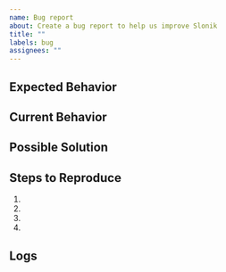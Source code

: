 ```yaml
---
name: Bug report
about: Create a bug report to help us improve Slonik
title: ""
labels: bug
assignees: ""
---
```


<!--- Provide a general summary of the issue in the Title above -->

## Expected Behavior

<!--- Tell us what should happen -->

## Current Behavior

<!--- Tell us what happens instead of the expected behavior -->

## Possible Solution

<!--- (optional) Suggest a fix/reason for the bug, -->

## Steps to Reproduce

<!--- Provide a link to a live example, or an unambiguous set of steps to -->
<!--- reproduce this bug. Include code to reproduce, if relevant -->

1.
2.
3.
4.

## Logs

<!-- Capture and include logs https://github.com/gajus/slonik#logging -->
